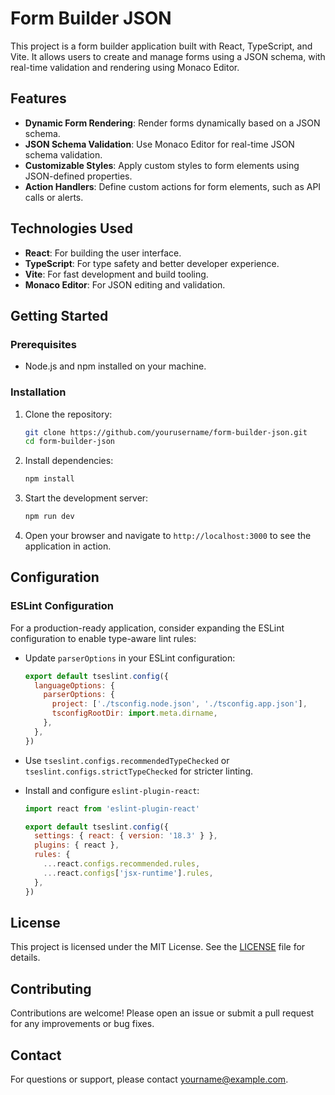 # Form Builder JSON

This project is a form builder application built with React, TypeScript, and Vite. It allows users to create and manage forms using a JSON schema, with real-time validation and rendering using Monaco Editor.

## Features

- **Dynamic Form Rendering**: Render forms dynamically based on a JSON schema.
- **JSON Schema Validation**: Use Monaco Editor for real-time JSON schema validation.
- **Customizable Styles**: Apply custom styles to form elements using JSON-defined properties.
- **Action Handlers**: Define custom actions for form elements, such as API calls or alerts.

## Technologies Used

- **React**: For building the user interface.
- **TypeScript**: For type safety and better developer experience.
- **Vite**: For fast development and build tooling.
- **Monaco Editor**: For JSON editing and validation.

## Getting Started

### Prerequisites

- Node.js and npm installed on your machine.

### Installation

1. Clone the repository:

   ```bash
   git clone https://github.com/yourusername/form-builder-json.git
   cd form-builder-json
   ```

2. Install dependencies:

   ```bash
   npm install
   ```

3. Start the development server:

   ```bash
   npm run dev
   ```

4. Open your browser and navigate to `http://localhost:3000` to see the application in action.

## Configuration

### ESLint Configuration

For a production-ready application, consider expanding the ESLint configuration to enable type-aware lint rules:

- Update `parserOptions` in your ESLint configuration:

  ```js
  export default tseslint.config({
    languageOptions: {
      parserOptions: {
        project: ['./tsconfig.node.json', './tsconfig.app.json'],
        tsconfigRootDir: import.meta.dirname,
      },
    },
  })
  ```

- Use `tseslint.configs.recommendedTypeChecked` or `tseslint.configs.strictTypeChecked` for stricter linting.

- Install and configure `eslint-plugin-react`:

  ```js
  import react from 'eslint-plugin-react'

  export default tseslint.config({
    settings: { react: { version: '18.3' } },
    plugins: { react },
    rules: {
      ...react.configs.recommended.rules,
      ...react.configs['jsx-runtime'].rules,
    },
  })
  ```

## License

This project is licensed under the MIT License. See the [LICENSE](LICENSE) file for details.

## Contributing

Contributions are welcome! Please open an issue or submit a pull request for any improvements or bug fixes.

## Contact

For questions or support, please contact [yourname@example.com](mailto:yourname@example.com).